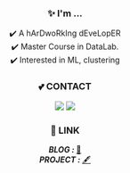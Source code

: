 <div align=center>
  <h3>✨ I'm ... </h3>
  ✔️ A hArDwoRkIng dEveLopER<br>
  ✔️ Master Course in DataLab. <br>
  ✔️ Interested in ML, clustering <br>
  
<!--
**miiinnn23/miiinnn23** is a ✨ _special_ ✨ repository because its `README.md` (this file) appears on your GitHub profile.
Here are some ideas to get you started:

- 🔭 I’m currently working on ...
- 🌱 I’m currently learning ...
- 👯 I’m looking to collaborate on ...
- 🤔 I’m looking for help with ...
- 💬 Ask me about ...
- 📫 How to reach me: ...
- 😄 Pronouns: ...
- ⚡ Fun fact: ...
-->
  <p>
  <h3>💕 CONTACT</h3>
  <a href="mailto:seungmin@mme.dongguk.edu"><img src="https://img.shields.io/badge/Gmail-EA4335?style=flat-square&logo=Gmail&logoColor=white"/></a>
  <a target="_blank" href="https://www.linkedin.com/in/lee-min-898908199/"><img src="https://img.shields.io/badge/LinkedIn-0A66C2?style=flat-square&logo=Linkedin&logoColor=white"/></a>
  </p>

<p>
  <h3>🔗 LINK</h3>
  <strong><i>BLOG&nbsp:&nbsp</i></strong><a href="https://miiinnn23.tistory.com/">🤩</a><br>
  <strong><i>PROJECT&nbsp:&nbsp</i></strong><a href="https://projectintheclass.github.io/Bareun/">🖋</a><br>
</p>


